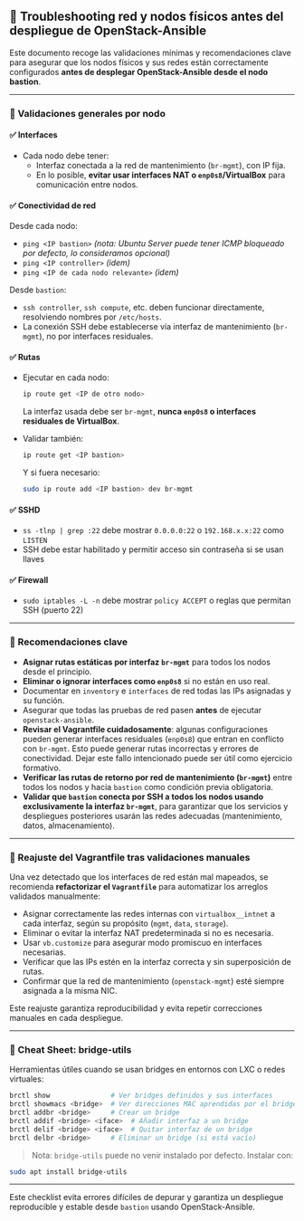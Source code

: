 ## 📝 Troubleshooting red y nodos físicos antes del despliegue de OpenStack-Ansible

Este documento recoge las validaciones mínimas y recomendaciones clave para asegurar que los nodos físicos y sus redes están correctamente configurados **antes de desplegar OpenStack-Ansible desde el nodo bastion**.

---

### 🔹 Validaciones generales por nodo

#### ✅ Interfaces
- Cada nodo debe tener:
  - Interfaz conectada a la red de mantenimiento (`br-mgmt`), con IP fija.
  - En lo posible, **evitar usar interfaces NAT o `enp0s8`/VirtualBox** para comunicación entre nodos.

#### ✅ Conectividad de red
Desde cada nodo:
- `ping <IP bastion>` *(nota: Ubuntu Server puede tener ICMP bloqueado por defecto, lo consideramos opcional)*
- `ping <IP controller>` *(idem)*
- `ping <IP de cada nodo relevante>` *(idem)*

Desde `bastion`:
- `ssh controller`, `ssh compute`, etc. deben funcionar directamente, resolviendo nombres por `/etc/hosts`.
- La conexión SSH debe establecerse vía interfaz de mantenimiento (`br-mgmt`), no por interfaces residuales.

#### ✅ Rutas
- Ejecutar en cada nodo:
  ```bash
  ip route get <IP de otro nodo>
  ```
  La interfaz usada debe ser `br-mgmt`, **nunca `enp0s8` o interfaces residuales de VirtualBox**.

- Validar también:
  ```bash
  ip route get <IP bastion>
  ```
  Y si fuera necesario:
  ```bash
  sudo ip route add <IP bastion> dev br-mgmt
  ```

#### ✅ SSHD
- `ss -tlnp | grep :22` debe mostrar `0.0.0.0:22` o `192.168.x.x:22` como `LISTEN`
- SSH debe estar habilitado y permitir acceso sin contraseña si se usan llaves

#### ✅ Firewall
- `sudo iptables -L -n` debe mostrar `policy ACCEPT` o reglas que permitan SSH (puerto 22)

---

### 🔹 Recomendaciones clave

- **Asignar rutas estáticas por interfaz `br-mgmt`** para todos los nodos desde el principio.
- **Eliminar o ignorar interfaces como `enp0s8`** si no están en uso real.
- Documentar en `inventory` e `interfaces` de red todas las IPs asignadas y su función.
- Asegurar que todas las pruebas de red pasen **antes** de ejecutar `openstack-ansible`.
- **Revisar el Vagrantfile cuidadosamente**: algunas configuraciones pueden generar interfaces residuales (`enp0s8`) que entran en conflicto con `br-mgmt`. Esto puede generar rutas incorrectas y errores de conectividad. Dejar este fallo intencionado puede ser útil como ejercicio formativo.
- **Verificar las rutas de retorno por red de mantenimiento (`br-mgmt`)** entre todos los nodos y hacia `bastion` como condición previa obligatoria.
- **Validar que `bastion` conecta por SSH a todos los nodos usando exclusivamente la interfaz `br-mgmt`**, para garantizar que los servicios y despliegues posteriores usarán las redes adecuadas (mantenimiento, datos, almacenamiento).

---

### 🔧 Reajuste del Vagrantfile tras validaciones manuales

Una vez detectado que los interfaces de red están mal mapeados, se recomienda **refactorizar el `Vagrantfile`** para automatizar los arreglos validados manualmente:

- Asignar correctamente las redes internas con `virtualbox__intnet` a cada interfaz, según su propósito (`mgmt`, `data`, `storage`).
- Eliminar o evitar la interfaz NAT predeterminada si no es necesaria.
- Usar `vb.customize` para asegurar modo promiscuo en interfaces necesarias.
- Verificar que las IPs estén en la interfaz correcta y sin superposición de rutas.
- Confirmar que la red de mantenimiento (`openstack-mgmt`) esté siempre asignada a la misma NIC.

Este reajuste garantiza reproducibilidad y evita repetir correcciones manuales en cada despliegue.

---

### 🧰 Cheat Sheet: bridge-utils

Herramientas útiles cuando se usan bridges en entornos con LXC o redes virtuales:

```bash
brctl show               # Ver bridges definidos y sus interfaces
brctl showmacs <bridge>  # Ver direcciones MAC aprendidas por el bridge
brctl addbr <bridge>     # Crear un bridge
brctl addif <bridge> <iface>  # Añadir interfaz a un bridge
brctl delif <bridge> <iface>  # Quitar interfaz de un bridge
brctl delbr <bridge>     # Eliminar un bridge (si está vacío)
```

> Nota: `bridge-utils` puede no venir instalado por defecto. Instalar con:
```bash
sudo apt install bridge-utils
```


---

Este checklist evita errores difíciles de depurar y garantiza un despliegue reproducible y estable desde `bastion` usando OpenStack-Ansible.


